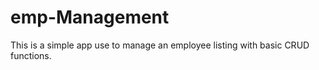 emp-Management
==============

This is a simple app use to manage an employee listing with basic CRUD functions.
